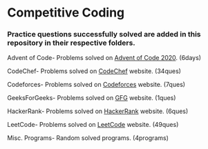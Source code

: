 # Competitive Coding

### Practice questions successfully solved are added in this repository in their respective folders.

Advent of Code- Problems solved on [Advent of Code 2020](https://adventofcode.com/2020/). (6days)

CodeChef- Problems solved on [CodeChef](https://www.codechef.com/practice?itm_medium=navmenu&itm_campaign=practice) website. (34ques)

Codeforces- Problems solved on [Codeforces](https://codeforces.com/problemset) website. (7ques)

GeeksForGeeks- Problems solved on [GFG](https://practice.geeksforgeeks.org/problem-of-the-day) website. (1ques)

HackerRank- Problems solved on [HackerRank](https://www.hackerrank.com/dashboard) website. (6ques)

LeetCode- Problems solved on [LeetCode](https://leetcode.com/problemset/all/) website. (49ques)

Misc. Programs- Random solved programs. (4programs)